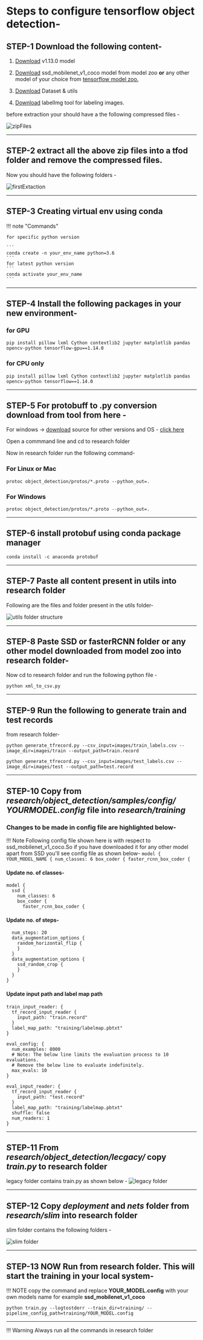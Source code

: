 # Steps to configure tensorflow object detection-

## STEP-1 Download the following content- 

1. [Download](https://github.com/tensorflow/models/tree/v1.13.0) v1.13.0 model

2. [Download](http://download.tensorflow.org/models/object_detection/ssd_mobilenet_v1_coco_2018_01_28.tar.gz) ssd_mobilenet_v1_coco model from model zoo **or** any other model of your choice from <a href="https://github.com/tensorflow/models/blob/master/research/object_detection/g3doc/detection_model_zoo.md" target="_blank">tensorflow model zoo.</a>

3. [Download](https://drive.google.com/file/d/12F5oGAuQg7qBM_267TCMt_rlorV-M7gf/view?usp=sharing) Dataset & utils


4. [Download](https://tzutalin.github.io/labelImg/) labelImg tool for labeling images.

before extraction your should have a the following compressed files - 

![zipFiles](img/zipFiles.png)

---

## STEP-2 extract all the above zip files into a tfod folder and remove the compressed files. 

Now you should have the following folders -

![firstExtaction](img/firstExtaction.png)

---


## STEP-3 Creating virtual env using conda

!!! note "Commands"

    for specific python version

    ```
    conda create -n your_env_name python=3.6
    ```
    for latest python version
    ```
    conda activate your_env_name
    ```

---


## STEP-4 Install the following packages in your new environment- 

### for GPU
```
pip install pillow lxml Cython contextlib2 jupyter matplotlib pandas opencv-python tensorflow-gpu==1.14.0
```
### for CPU only 
```
pip install pillow lxml Cython contextlib2 jupyter matplotlib pandas opencv-python tensorflow==1.14.0
```

---


## STEP-5 For protobuff to .py conversion download from tool from here -

For windows -> [download](https://github.com/protocolbuffers/protobuf/releases/download/v3.11.0/protoc-3.11.0-win64.zip)
source for other versions and OS - <a href="https://github.com/protocolbuffers/protobuf/releases/tag/v3.11.4" target="_blank">click here</a> 

Open a commmand line and cd to research folder

Now in research folder run the following command-

### For Linux or Mac
```
protoc object_detection/protos/*.proto --python_out=.
```

### For Windows
```
protoc object_detection/protos/*.proto --python_out=.
```

---


## STEP-6 install protobuf using conda package manager
```
conda install -c anaconda protobuf
```

---


## STEP-7 Paste all content present in utils into research folder

Following are the files and folder present in the utils folder-

![utils folder structure](img/underUtilsFolder.png)


---


## STEP-8 Paste SSD or fasterRCNN folder or any other model downloaded from model zoo into research folder-

Now cd to research folder and run the following python file -

```
python xml_to_csv.py
```

---


## STEP-9 Run the following to generate train and test records
from research folder-
```
python generate_tfrecord.py --csv_input=images/train_labels.csv --image_dir=images/train --output_path=train.record
```

```
python generate_tfrecord.py --csv_input=images/test_labels.csv --image_dir=images/test --output_path=test.record
```

---


## STEP-10 Copy from _research/object_detection/samples/config/_ _YOURMODEL.config_ file into _research/training_


### Changes to be made in config file are highlighted below-

!!! Note
    Following config file shown here is with respect to ssd_mobilenet_v1_coco.So if you have downloaded it for any other model apart from SSD you'll see config file as shown below-
    ```
    model {
    YOUR_MODEL_NAME {
      num_classes: 6
      box_coder {
        faster_rcnn_box_coder {
    ```

#### Update no. of classes-
``` hl_lines="3"
model {
  ssd {
    num_classes: 6
    box_coder {
      faster_rcnn_box_coder {
```
#### Update no. of steps-
``` hl_lines="1"
  num_steps: 20
  data_augmentation_options {
    random_horizontal_flip {
    }
  }
  data_augmentation_options {
    ssd_random_crop {
    }
  }
}
```
#### Update input path and label map path
``` hl_lines="3 5 17 19"
train_input_reader: {
  tf_record_input_reader {
    input_path: "train.record"
  }
  label_map_path: "training/labelmap.pbtxt"
}

eval_config: {
  num_examples: 8000
  # Note: The below line limits the evaluation process to 10 evaluations.
  # Remove the below line to evaluate indefinitely.
  max_evals: 10
}

eval_input_reader: {
  tf_record_input_reader {
    input_path: "test.record"
  }
  label_map_path: "training/labelmap.pbtxt"
  shuffle: false
  num_readers: 1
}
```

---


## STEP-11 From _research/object_detection/lecgacy/_ copy _train.py_ to research folder

legacy folder contains train.py as shown below - 
![legacy folder](img/legacyFolder.png)

---


## STEP-12 Copy _deployment_ and _nets_ folder from _research/slim_ into research folder

slim folder contains the following folders -

![slim folder](img/slimFolder.png)


---

## STEP-13 NOW Run from research folder. This will start the training in your local system-

!!! NOTE
    copy the command and replace **YOUR_MODEL.config** with your own models name for example **ssd_mobilenet_v1_coco**
```
python train.py --logtostderr --train_dir=training/ --pipeline_config_path=training/YOUR_MODEL.config
```

---

!!! Warning
    Always run all the commands in research folder
